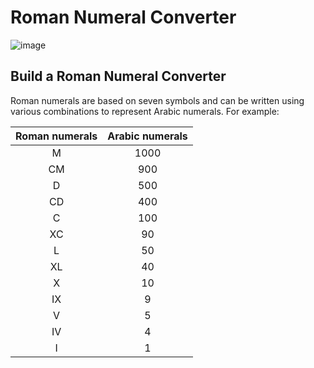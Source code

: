 # Roman Numeral Converter
![image](https://github.com/Milave-kun/JavaScript-Algorithms-and-Data-Structures/assets/125982535/44c22c20-5d30-4e85-9653-8fb353b70fae)

## Build a Roman Numeral Converter
Roman numerals are based on seven symbols and can be written using various combinations to represent Arabic numerals. For example:

| **Roman numerals** |	**Arabic numerals** |
| :----------: | :---------: |
| M |	1000 |
| CM |	900 |
| D	| 500 |
| CD	 | 400
| C | 	100 | 
| XC |	90  |
| L | 	50 |
| XL	| 40 |
| X	 | 10 | 
| IX | 	9 | 
| V | 	5 | 
| IV | 	4 |
| I | 	1 | 
